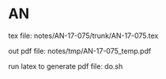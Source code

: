 # AN
tex file: notes/AN-17-075/trunk/AN-17-075.tex

out pdf file: notes/tmp/AN-17-075_temp.pdf

run latex to generate pdf file: do.sh
